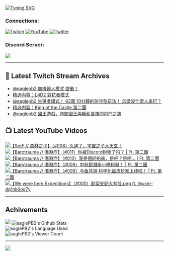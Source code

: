 <!--### Hello people, I'm EaglePB2 - The one who building something for fun 👋
Thank you for standby for this profile.   
The purpose of this profile is coming soon.   
You may come back later, as you wish if this readme.md is updated.   -->

<a href="https://git.io/typing-svg"><img src="https://readme-typing-svg.herokuapp.com?font=Fira+Code&duration=1000&pause=5000&vCenter=true&random=false&width=500&lines=%F0%9F%91%8B+Hello+Everyone%2C+I'm+EaglePB2.;%F0%9F%99%87+Thank+you+for+stopping+by+my+profile.+;%F0%9F%94%AD+%3D%3D%3D%3D+%F0%9F%94%AD;%F0%9F%91%8B+%E4%BD%A0%E5%A5%BD%EF%BC%8C%E6%AD%A1%E8%BF%8E%E4%BE%86%E5%88%B0%E6%88%91%E7%9A%84%E4%BB%A3%E7%A2%BC%E5%BA%AB%E3%80%82;%F0%9F%99%87+%E6%84%9F%E8%AC%9D%E5%89%8D%E4%BE%86%E5%8F%83%E8%A7%80%E5%B0%8F%E5%B1%8B+owo~" alt="Typing SVG" /></a>

### Connections:

[![Twitch](https://img.shields.io/badge/Twitch-9347FF?style=flat-square&logo=twitch&logoColor=white)](https://www.twitch.tv/eaglepb2)
[![YouTube](https://img.shields.io/badge/YouTube-%23FF0000.svg?style=flat-square&logo=YouTube&logoColor=white)](https://www.youtube.com/eaglepb2)
[![Twitter](https://img.shields.io/badge/Twitter-%231DA1F2.svg?style=flat-square&logo=Twitter&logoColor=white)](https://twitter.com/eaglepb2)

### Discord Server:

[![](https://invidget.switchblade.xyz/qKrub9b?theme=dark&language=ch)](https://discord.gg/qKrub9b)

---

## 👾 Latest Twitch Stream Archives
<!-- TWITCH:START -->
- [@eaglepb2 無機器人模式 啓動！](https://www.twitch.tv/videos/2188076894)
- [精选内容：L4D2 對抗者模式](https://www.twitch.tv/videos/2187974983)
- [@eaglepb2 生還者模式！ 63圖 10分鐘的防守型玩法！ 怎麽沒什麽人來打？](https://www.twitch.tv/videos/2187237046)
- [精选内容：King of the Castle 第二團](https://www.twitch.tv/videos/2185556619)
- [@eaglepb2 國王游戲，林間國王與叛亂貴族的内鬥之旅](https://www.twitch.tv/videos/2184706272)
<!-- TWITCH:END -->



## 📺 Latest YouTube Videos
<!-- YOUTUBE:START -->
<!-- YOUTUBE:END -->

<!-- BEGIN YOUTUBE-CARDS -->
<a href="https://www.youtube.com/watch?v=jSO_FBDEg1M">
  <picture>
    <source media="(prefers-color-scheme: dark)" srcset="https://ytcards.demolab.com/?id=jSO_FBDEg1M&title=%E3%80%90SotF+%2F%2F+%E6%A3%AE%E6%9E%97%E4%B9%8B%E5%AD%90%E3%80%91%EF%BC%88%23008%EF%BC%89%E4%B9%85%E9%81%95%E4%BA%86%EF%BC%8C%E5%AE%87%E5%AE%99%E4%B9%8B%E5%AD%90%E5%A4%A7%E5%A4%A9%E7%8E%84%EF%BC%81&lang=zh&timestamp=1720000862&background_color=%230d1117&title_color=%23ffffff&stats_color=%23dedede&max_title_lines=1&width=250&border_radius=5&duration=14420">
    <img src="https://ytcards.demolab.com/?id=jSO_FBDEg1M&title=%E3%80%90SotF+%2F%2F+%E6%A3%AE%E6%9E%97%E4%B9%8B%E5%AD%90%E3%80%91%EF%BC%88%23008%EF%BC%89%E4%B9%85%E9%81%95%E4%BA%86%EF%BC%8C%E5%AE%87%E5%AE%99%E4%B9%8B%E5%AD%90%E5%A4%A7%E5%A4%A9%E7%8E%84%EF%BC%81&lang=zh&timestamp=1720000862&background_color=%23ffffff&title_color=%2324292f&stats_color=%2357606a&max_title_lines=1&width=250&border_radius=5&duration=14420" alt="【SotF // 森林之子】（#008）久違了，宇宙之子大天玄！" title="【SotF // 森林之子】（#008）久違了，宇宙之子大天玄！">
  </picture>
</a>
<a href="https://www.youtube.com/watch?v=179YMgJUprw">
  <picture>
    <source media="(prefers-color-scheme: dark)" srcset="https://ytcards.demolab.com/?id=179YMgJUprw&title=%E3%80%90Barotrauma+%2F%2F+%E6%BD%9B%E6%B7%B5%E7%97%87%E3%80%91%EF%BC%88%23011%EF%BC%89%E4%BD%A0%E8%A2%ABDiscord%E5%B0%81%E9%94%81%E4%BA%86%E5%90%97%EF%BC%9F+%7C+Ft.+%E7%AC%AC%E4%BA%8C%E5%9C%98&lang=zh&timestamp=1719895491&background_color=%230d1117&title_color=%23ffffff&stats_color=%23dedede&max_title_lines=1&width=250&border_radius=5&duration=10789">
    <img src="https://ytcards.demolab.com/?id=179YMgJUprw&title=%E3%80%90Barotrauma+%2F%2F+%E6%BD%9B%E6%B7%B5%E7%97%87%E3%80%91%EF%BC%88%23011%EF%BC%89%E4%BD%A0%E8%A2%ABDiscord%E5%B0%81%E9%94%81%E4%BA%86%E5%90%97%EF%BC%9F+%7C+Ft.+%E7%AC%AC%E4%BA%8C%E5%9C%98&lang=zh&timestamp=1719895491&background_color=%23ffffff&title_color=%2324292f&stats_color=%2357606a&max_title_lines=1&width=250&border_radius=5&duration=10789" alt="【Barotrauma // 潛淵症】（#011）你被Discord封锁了吗？ | Ft. 第二團" title="【Barotrauma // 潛淵症】（#011）你被Discord封锁了吗？ | Ft. 第二團">
  </picture>
</a>
<a href="https://www.youtube.com/watch?v=jtZgjeYpUsU">
  <picture>
    <source media="(prefers-color-scheme: dark)" srcset="https://ytcards.demolab.com/?id=jtZgjeYpUsU&title=%E3%80%90Barotrauma+%2F%2F+%E6%BD%9B%E6%B7%B5%E7%97%87%E3%80%91%EF%BC%88%23010%EF%BC%89%E6%88%91%E6%98%AF%E5%80%8B%E5%A5%BD%E8%88%B9%E5%93%A1%EF%BC%8C%E6%98%AF%E5%90%A7%EF%BC%9F%E6%98%AF%E5%90%A7...+%7C+Ft.+%E7%AC%AC%E4%BA%8C%E5%9C%98&lang=zh&timestamp=1719812428&background_color=%230d1117&title_color=%23ffffff&stats_color=%23dedede&max_title_lines=1&width=250&border_radius=5&duration=11446">
    <img src="https://ytcards.demolab.com/?id=jtZgjeYpUsU&title=%E3%80%90Barotrauma+%2F%2F+%E6%BD%9B%E6%B7%B5%E7%97%87%E3%80%91%EF%BC%88%23010%EF%BC%89%E6%88%91%E6%98%AF%E5%80%8B%E5%A5%BD%E8%88%B9%E5%93%A1%EF%BC%8C%E6%98%AF%E5%90%A7%EF%BC%9F%E6%98%AF%E5%90%A7...+%7C+Ft.+%E7%AC%AC%E4%BA%8C%E5%9C%98&lang=zh&timestamp=1719812428&background_color=%23ffffff&title_color=%2324292f&stats_color=%2357606a&max_title_lines=1&width=250&border_radius=5&duration=11446" alt="【Barotrauma // 潛淵症】（#010）我是個好船員，是吧？是吧... | Ft. 第二團" title="【Barotrauma // 潛淵症】（#010）我是個好船員，是吧？是吧... | Ft. 第二團">
  </picture>
</a>
<a href="https://www.youtube.com/watch?v=IMF6URaxeFI">
  <picture>
    <source media="(prefers-color-scheme: dark)" srcset="https://ytcards.demolab.com/?id=IMF6URaxeFI&title=%E3%80%90Barotrauma+%2F%2F+%E6%BD%9B%E6%B7%B5%E7%97%87%E3%80%91%EF%BC%88%23009%EF%BC%89%E4%B8%AD%E7%A7%8B%E7%AF%80%E6%BD%9B%E8%89%87%E5%B0%8F%E9%9A%8A%E7%B2%97%E7%99%BC%EF%BC%81+%7C+Ft.+%E7%AC%AC%E4%BA%8C%E5%9C%98&lang=zh&timestamp=1719733919&background_color=%230d1117&title_color=%23ffffff&stats_color=%23dedede&max_title_lines=1&width=250&border_radius=5&duration=14629">
    <img src="https://ytcards.demolab.com/?id=IMF6URaxeFI&title=%E3%80%90Barotrauma+%2F%2F+%E6%BD%9B%E6%B7%B5%E7%97%87%E3%80%91%EF%BC%88%23009%EF%BC%89%E4%B8%AD%E7%A7%8B%E7%AF%80%E6%BD%9B%E8%89%87%E5%B0%8F%E9%9A%8A%E7%B2%97%E7%99%BC%EF%BC%81+%7C+Ft.+%E7%AC%AC%E4%BA%8C%E5%9C%98&lang=zh&timestamp=1719733919&background_color=%23ffffff&title_color=%2324292f&stats_color=%2357606a&max_title_lines=1&width=250&border_radius=5&duration=14629" alt="【Barotrauma // 潛淵症】（#009）中秋節潛艇小隊粗發！ | Ft. 第二團" title="【Barotrauma // 潛淵症】（#009）中秋節潛艇小隊粗發！ | Ft. 第二團">
  </picture>
</a>
<a href="https://www.youtube.com/watch?v=UgRAVwgYXdE">
  <picture>
    <source media="(prefers-color-scheme: dark)" srcset="https://ytcards.demolab.com/?id=UgRAVwgYXdE&title=%E3%80%90Barotrauma+%2F%2F+%E6%BD%9B%E6%B7%B5%E7%97%87%E3%80%91%EF%BC%88%23008%EF%BC%89%E4%B8%8E%E9%B1%BC%E5%85%B1%E6%B8%B8+%E7%A7%91%E5%AD%A6%E5%8C%96%E7%94%BB%E7%9A%AE%E7%8E%A9%E5%AE%B6%E4%B8%8A%E7%BA%BF%E5%95%A6%EF%BC%81+%7C+Ft.+%E7%AC%AC%E4%BA%8C%E5%9C%98&lang=zh&timestamp=1719662808&background_color=%230d1117&title_color=%23ffffff&stats_color=%23dedede&max_title_lines=1&width=250&border_radius=5&duration=11311">
    <img src="https://ytcards.demolab.com/?id=UgRAVwgYXdE&title=%E3%80%90Barotrauma+%2F%2F+%E6%BD%9B%E6%B7%B5%E7%97%87%E3%80%91%EF%BC%88%23008%EF%BC%89%E4%B8%8E%E9%B1%BC%E5%85%B1%E6%B8%B8+%E7%A7%91%E5%AD%A6%E5%8C%96%E7%94%BB%E7%9A%AE%E7%8E%A9%E5%AE%B6%E4%B8%8A%E7%BA%BF%E5%95%A6%EF%BC%81+%7C+Ft.+%E7%AC%AC%E4%BA%8C%E5%9C%98&lang=zh&timestamp=1719662808&background_color=%23ffffff&title_color=%2324292f&stats_color=%2357606a&max_title_lines=1&width=250&border_radius=5&duration=11311" alt="【Barotrauma // 潛淵症】（#008）与鱼共游 科学化画皮玩家上线啦！ | Ft. 第二團" title="【Barotrauma // 潛淵症】（#008）与鱼共游 科学化画皮玩家上线啦！ | Ft. 第二團">
  </picture>
</a>
<a href="https://www.youtube.com/watch?v=r9o2PjmLimY">
  <picture>
    <source media="(prefers-color-scheme: dark)" srcset="https://ytcards.demolab.com/?id=r9o2PjmLimY&title=%E3%80%90We+were+here+Expeditions%E3%80%91%EF%BC%88%23000%EF%BC%89%E9%BB%98%E5%A5%91%E6%94%AF%E9%85%8D%E5%A4%A7%E8%80%83%E9%AA%8C.png+ft.++%40user-dq1nk6og7y&lang=zh&timestamp=1719565198&background_color=%230d1117&title_color=%23ffffff&stats_color=%23dedede&max_title_lines=1&width=250&border_radius=5&duration=16524">
    <img src="https://ytcards.demolab.com/?id=r9o2PjmLimY&title=%E3%80%90We+were+here+Expeditions%E3%80%91%EF%BC%88%23000%EF%BC%89%E9%BB%98%E5%A5%91%E6%94%AF%E9%85%8D%E5%A4%A7%E8%80%83%E9%AA%8C.png+ft.++%40user-dq1nk6og7y&lang=zh&timestamp=1719565198&background_color=%23ffffff&title_color=%2324292f&stats_color=%2357606a&max_title_lines=1&width=250&border_radius=5&duration=16524" alt="【We were here Expeditions】（#000）默契支配大考验.png ft.  @user-dq1nk6og7y" title="【We were here Expeditions】（#000）默契支配大考验.png ft.  @user-dq1nk6og7y">
  </picture>
</a>
<!-- END YOUTUBE-CARDS -->

---

## Achivements
[![](https://github-profile-trophy.vercel.app/?username=eaglepb2&theme=monokai&no-bg=true&&title=Repositories,Issues,Commit,MultiLanguage)](https://github.com/anuraghazra/github-readme-stats)
<img align="center" alt="eaglePB2's Github Stats" src="https://github-readme-stats.vercel.app/api?username=eaglePB2&show_icons=true&hide_border=true&theme=merko" />
<br>
<img align="center" alt="eaglePB2's Language Used" src="https://github-readme-stats.vercel.app/api/top-langs/?username=eaglePB2&show_icons=true&hide_border=true&theme=merko&layout=compact&langs_count=8" />
<br>
<img align="center" alt="eaglePB2's Viewer Count" src="https://visitcount.itsvg.in/api?id=eaglepb2&label=Profile%20Views&color=3&icon=5&pretty=true" />

<hr>

<!-- RANDOMQUOTE:START -->
![](https://quotes-github-readme.vercel.app/api?type=horizontal&theme=merko)
<!-- RANDOMQUOTE:END -->


<!--
       _____   _   _   _____       _____   _   _   ____   
      |_   _| | | | | |  ___|     |  ___| | \ | | |  _  \  
        | |   | |_| | | |___      | |___  |  \| | | | | | 
        | |   |  _  | |  ___|     |  ___| |     | | | | | 
        | |   | | | | | |___      | |___  | |\  | | |_| | 
        |_|   |_| |_| |_____|     |_____| |_| \_| |____ / 
      
-->
